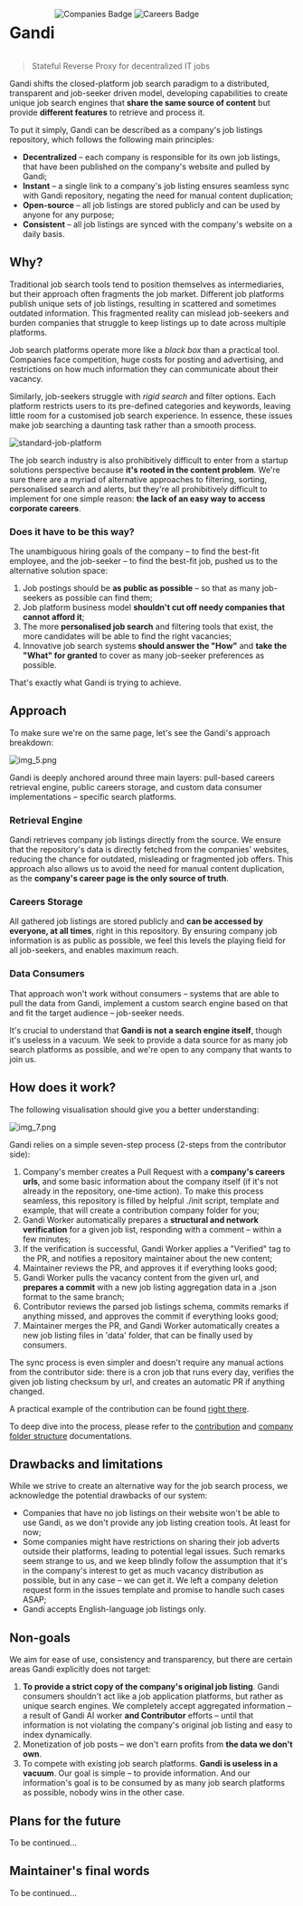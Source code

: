 <div style="display: flex">
<h1 align="left">Gandi</h1>
<p align="right">
  <img src="https://img.shields.io/badge/dynamic/json?url=https%3A%2F%2Fraw.githubusercontent.com%2Fgandiorg%2Fgandi%2Fmain%2Fdocs%2Fmeta%2Fbadges.json&query=%24.companies_number&label=Companies%3A&labelColor=%231a1a1a&color=%231a1a1a" alt="Companies Badge" />
  <img src="https://img.shields.io/badge/dynamic/json?url=https%3A%2F%2Fraw.githubusercontent.com%2Fgandiorg%2Fgandi%2Fmain%2Fdocs%2Fmeta%2Fbadges.json&query=%24.jobs_number&label=Careers%3A&labelColor=%231a1a1a&color=%231a1a1a" alt="Careers Badge" />
</p>
</div>

> Stateful Reverse Proxy for decentralized IT jobs

Gandi shifts the closed-platform job search paradigm to a distributed, transparent and job-seeker driven model,
developing
capabilities to create unique job search engines that **share the same source of content** but provide **different
features** to retrieve and process it.

To put it simply, Gandi can be described as a company's job listings repository, which follows the following main
principles:

- **Decentralized** – each company is responsible for its own job listings, that have been published on the company's
  website and pulled by Gandi;
- **Instant** – a single link to a company's job listing ensures seamless sync with Gandi repository, negating the need
  for manual content duplication;
- **Open-source** – all job listings are stored publicly and can be used by anyone for any purpose;
- **Consistent** – all job listings are synced with the company's website on a daily basis.

## Why?

Traditional job search tools tend to position themselves as intermediaries, but their approach often fragments the job
market. Different job platforms publish unique sets of job listings, resulting in scattered and sometimes outdated
information. This fragmented reality can mislead job-seekers and burden companies that struggle to keep listings up to
date across multiple platforms.

Job search platforms operate more like a _black box_ than a practical tool. Companies face competition, huge costs for
posting and advertising, and restrictions on how much information they can communicate about their vacancy.

Similarly, job-seekers struggle with _rigid search_ and filter options. Each platform restricts users to its pre-defined
categories and keywords, leaving little room for a customised job search experience. In essence, these issues make job
searching a daunting task rather than a smooth process.

![standard-job-platform](docs/images/legacy-job-search-platform.png)

The job search industry is also prohibitively difficult to enter from a startup solutions perspective because **it's
rooted in the content problem**. We're sure there are a myriad of alternative approaches to filtering, sorting,
personalised search and alerts, but they're all prohibitively difficult to implement for one simple reason: **the lack
of an easy way to access corporate careers**.

### Does it have to be this way?

The unambiguous hiring goals of the company – to find the best-fit employee, and the job-seeker – to find the best-fit
job, pushed us to the alternative solution space:

1. Job postings should be **as public as possible** – so that as many job-seekers as possible can find them;
2. Job platform business model **shouldn't cut off needy companies that cannot afford it**;
3. The more **personalised job search** and filtering tools that exist, the more candidates will be able to find the
   right vacancies;
4. Innovative job search systems **should answer the "How"** and **take the "What" for granted** to cover as many
   job-seeker preferences as possible.

That's exactly what Gandi is trying to achieve.

## Approach

To make sure we're on the same page, let's see the Gandi's approach breakdown:

![img_5.png](docs/images/gandi-approach.png)

Gandi is deeply anchored around three main layers: pull-based careers retrieval engine, public careers storage, and
custom data consumer implementations – specific search platforms.

### Retrieval Engine

Gandi retrieves company job listings directly from the source. We ensure that the repository's data is directly fetched
from the companies’ websites, reducing the chance for outdated, misleading or fragmented job offers. This approach also
allows us to avoid the need for manual content duplication, as the **company's career page is the only source of truth**.

### Careers Storage

All gathered job listings are stored publicly and __can be accessed by everyone, at all times__, right in this
repository. By ensuring company job information is as public as possible, we feel this levels the playing field for all
job-seekers, and enables maximum reach.

### Data Consumers

That approach won't work without consumers – systems that are able to pull the data from Gandi, implement a custom
search engine based on that and fit the target audience – job-seeker needs.

It's crucial to understand that __Gandi is not a search engine itself__, though it's useless in a vacuum. We seek to
provide a data source for as many job search platforms as possible, and we're open to any company that wants to join us.

## How does it work?

The following visualisation should give you a better understanding:

![img_7.png](docs/images/gandi-showcase.png)

Gandi relies on a simple seven-step process (2-steps from the contributor side):

1. Company's member creates a Pull Request with a __company's careers urls__, and some basic information about the
   company itself (if it's not already in the repository, one-time action). To make this process seamless, this
   repository is filled by helpful ./init script, template and example, that will create a contribution company folder
   for you;
2. Gandi Worker automatically prepares a __structural and network verification__ for a given job list, responding with a
   comment – within a few minutes;
3. If the verification is successful, Gandi Worker applies a "Verified" tag to the PR, and notifies a repository
   maintainer about the new content;
4. Maintainer reviews the PR, and approves it if everything looks good;
5. Gandi Worker pulls the vacancy content from the given url, and __prepares a commit__ with a new job listing
   aggregation data in a .json format to the same branch;
6. Contributor reviews the parsed job listings schema, commits remarks if anything missed, and approves the commit if
   everything looks good;
7. Maintainer merges the PR, and Gandi Worker automatically creates a new job listing files in 'data' folder, that can
   be finally used by consumers.

The sync process is even simpler and doesn't require any manual actions from the contributor side: there is a cron job
that runs every day, verifies the given job listing checksum by url, and creates an automatic PR if anything changed.

A practical example of the contribution can be found [right there](https://google.com).

To deep dive into the process, please refer to the [contribution](CONTRIBUTING.md)
and [company folder structure](/careers/README.md) documentations.

## Drawbacks and limitations

While we strive to create an alternative way for the job search process, we acknowledge the potential drawbacks of our
system:

- Companies that have no job listings on their website won't be able to use Gandi, as we don't provide any job
  listing creation tools. At least for now;
- Some companies might have restrictions on sharing their job adverts outside their platforms, leading to potential
  legal issues. Such remarks seem strange to us, and we keep blindly follow the assumption that it's in the company's
  interest to get as much vacancy distribution as possible, but in any case – we can get it. We left a company deletion
  request form in the issues template and promise to handle such cases ASAP;
- Gandi accepts English-language job listings only.

## Non-goals

We aim for ease of use, consistency and transparency, but there are certain areas Gandi explicitly does not target:

1. __To provide a strict copy of the company's original job listing__. Gandi consumers shouldn't act like a job
   application platforms, but rather as unique search engines. We completely accept aggregated information – a result of
   Gandi AI worker __and Contributor__ efforts – until that information is not violating the company's original job
   listing and easy to index dynamically.
2. Monetization of job posts – we don't earn profits from __the data we don't own__.
3. To compete with existing job search platforms. __Gandi is useless in a vacuum__. Our goal is simple – to provide
   information. And our information's goal is to be consumed by as many job search platforms as possible, nobody wins in
   the other case.

## Plans for the future
To be continued...

## Maintainer's final words
To be continued...